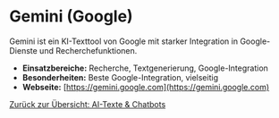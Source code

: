 # Gemini (Google)

Gemini ist ein KI-Texttool von Google mit starker Integration in Google-Dienste und Recherchefunktionen.

- **Einsatzbereiche:** Recherche, Textgenerierung, Google-Integration
- **Besonderheiten:** Beste Google-Integration, vielseitig
- **Webseite:** [https://gemini.google.com](https://gemini.google.com)

[Zurück zur Übersicht: AI-Texte & Chatbots](../ai_text_tools.md)
